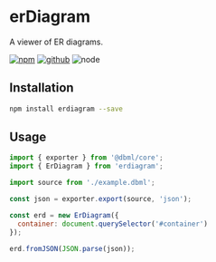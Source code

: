 # erDiagram

A viewer of ER diagrams.

[![npm][npm-badge]][npm-url]
[![github][github-badge]][github-url]
![node][node-badge]

[npm-url]: https://www.npmjs.com/package/erdiagram
[npm-badge]: https://img.shields.io/npm/v/erdiagram.svg?style=flat-square&logo=npm
[github-url]: https://github.com/airkro/erdiagram
[github-badge]: https://img.shields.io/npm/l/erdiagram.svg?style=flat-square&colorB=blue&logo=github
[node-badge]: https://img.shields.io/node/v/erdiagram.svg?style=flat-square&colorB=green&logo=node.js

## Installation

```bash
npm install erdiagram --save
```

## Usage

```js
import { exporter } from '@dbml/core';
import { ErDiagram } from 'erdiagram';

import source from './example.dbml';

const json = exporter.export(source, 'json');

const erd = new ErDiagram({
  container: document.querySelector('#container')
});

erd.fromJSON(JSON.parse(json));
```
